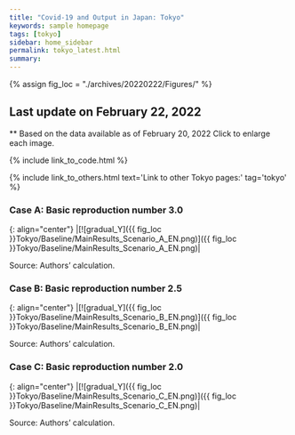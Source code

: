 ```yaml
---
title: "Covid-19 and Output in Japan: Tokyo"
keywords: sample homepage
tags: [tokyo]
sidebar: home_sidebar
permalink: tokyo_latest.html
summary:
---
```


{% assign fig_loc = "./archives/20220222/Figures/" %}

## Last update on February 22, 2022
** Based on the data available as of February 20, 2022 Click to enlarge each image.

{% include link_to_code.html %}

{% include link_to_others.html text='Link to other Tokyo pages:' tag='tokyo' %}






### Case A: Basic reproduction number 3.0

{: align="center"}
|[![gradual_Y]({{ fig_loc }}Tokyo/Baseline/MainResults_Scenario_A_EN.png)]({{ fig_loc }}Tokyo/Baseline/MainResults_Scenario_A_EN.png)|

Source: Authors’ calculation.

### Case B: Basic reproduction number 2.5

{: align="center"}
|[![gradual_Y]({{ fig_loc }}Tokyo/Baseline/MainResults_Scenario_B_EN.png)]({{ fig_loc }}Tokyo/Baseline/MainResults_Scenario_B_EN.png)|

Source: Authors’ calculation.

### Case C: Basic reproduction number 2.0

{: align="center"}
|[![gradual_Y]({{ fig_loc }}Tokyo/Baseline/MainResults_Scenario_C_EN.png)]({{ fig_loc }}Tokyo/Baseline/MainResults_Scenario_C_EN.png)|

Source: Authors’ calculation.


